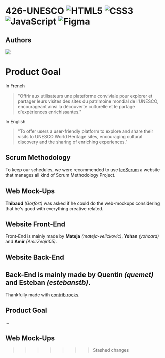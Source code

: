 # 426-UNESCO ![HTML5](https://img.shields.io/badge/html5-%23E34F26.svg?&style=for-the-badge&logo=html5&logoColor=white) ![CSS3](https://img.shields.io/badge/css3-%231572B6.svg?&style=for-the-badge&logo=css3&logoColor=white) ![JavaScript](https://img.shields.io/badge/javascript-%23F7DF1E.svg?&style=for-the-badge&logo=javascript&logoColor=black) ![Figma](https://img.shields.io/badge/figma-%23F24E1E.svg?style=for-the-badge&logo=figma&logoColor=white)

## Authors

<a href="https://github.com/estebanstb/426-UNESCO/graphs/contributors">
  <img src="https://contrib.rocks/image?repo=estebanstb/426-UNESCO" />
</a>


# Product Goal

In French

> "Offrir aux utilisateurs une plateforme conviviale pour explorer et partager leurs visites des sites du patrimoine mondial de l'UNESCO, encourageant ainsi la découverte culturelle et le partage d'expériences enrichissantes."

In English

> "To offer users a user-friendly platform to explore and share their visits to UNESCO World Heritage sites, encouraging cultural discovery and the sharing of enriching experiences."

## Scrum Methodology

To keep our schedules, we were recommended to use [IceScrum](https://etml.icescrum.com/p/426UNESCO/#/project) a website that manages all kind of Scrum Methodology Project.

## Web Mock-Ups

**Thibaud** _(Gorfort)_ was asked if he could do the web-mockups considering that he's good with everything creative related.

## Website Front-End

Front-End is mainly made by **Mateja** _(mateja-velickovic)_, **Yohan** _(yohcard)_ and **Amir** _(AmirZeqiri05)_.

## Website Back-End

## Back-End is mainly made by **Quentin** _(quemet)_ and **Esteban** _(estebanstb)_.

Thankfully made with [contrib.rocks](https://contrib.rocks).

## Product Goal

...

## Web Mock-Ups

> > > > > > > Stashed changes
